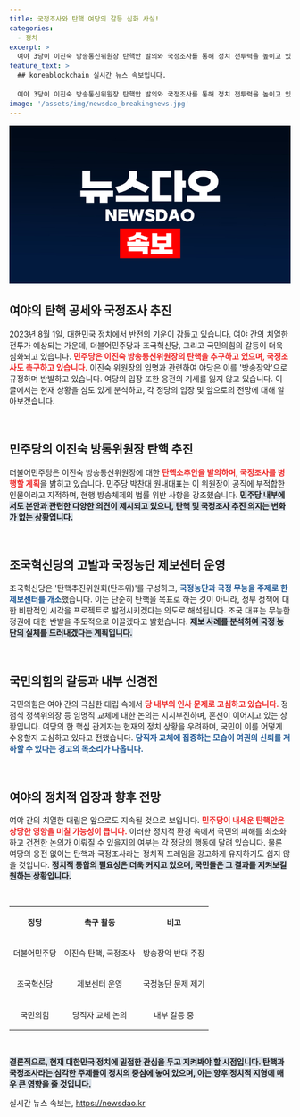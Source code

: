 ```yaml
---
title: 국정조사와 탄핵 여당의 갈등 심화 사실!
categories:
  - 정치
excerpt: >
  여야 3당이 이진숙 방송통신위원장 탄핵안 발의와 국정조사를 통해 정치 전투력을 높이고 있다. 민주당은 방송장악 저지를 위한 강력한 대응을 예고하며, 조국혁신당은 탄핵추진위원회를 출범시키고 윤석열 대통령 탄핵을 목표로 나섰다.
feature_text: >
  ## koreablockchain 실시간 뉴스 속보입니다.

  여야 3당이 이진숙 방송통신위원장 탄핵안 발의와 국정조사를 통해 정치 전투력을 높이고 있다. 민주당은 방송장악 저지를 위한 강력한 대응을 예고하며, 조국혁신당은 탄핵추진위원회를 출범시키고 윤석열 대통령 탄핵을 목표로 나섰다.
image: '/assets/img/newsdao_breakingnews.jpg'
---
```


<p><img src="/assets/img/newsdao_breakingnews.jpg" alt="koreablockchain 속보" /></p>

<h2 data-ke-size="size26">여야의 탄핵 공세와 국정조사 추진</h2>

<p data-ke-size="size16">2023년 8월 1일, 대한민국 정치에서 반전의 기운이 감돌고 있습니다. 여야 간의 치열한 전투가 예상되는 가운데, 더불어민주당과 조국혁신당, 그리고 국민의힘의 갈등이 더욱 심화되고 있습니다. <b><span style="color: #ee2323;">민주당은 이진숙 방송통신위원장의 탄핵을 추구하고 있으며, 국정조사도 촉구하고 있습니다.</span></b> 이진숙 위원장의 임명과 관련하여 야당은 이를 '방송장악'으로 규정하며 반발하고 있습니다. 여당의 입장 또한 응전의 기세를 잃지 않고 있습니다. 이 글에서는 현재 상황을 심도 있게 분석하고, 각 정당의 입장 및 앞으로의 전망에 대해 알아보겠습니다.</p>

<p data-ke-size="size16">&nbsp;</p>

<h2 data-ke-size="size26">민주당의 이진숙 방통위원장 탄핵 추진</h2>

<p data-ke-size="size16">더불어민주당은 이진숙 방송통신위원장에 대한 <b><span style="color: #ee2323;">탄핵소추안을 발의하며, 국정조사를 병행할 계획</span></b>을 밝히고 있습니다. 민주당 박찬대 원내대표는 이 위원장이 공직에 부적합한 인물이라고 지적하며, 현행 방송체제의 법률 위반 사항을 강조했습니다. <b><span style="background-color: #21538527;">민주당 내부에서도 본안과 관련한 다양한 의견이 제시되고 있으나, 탄핵 및 국정조사 추진 의지는 변화가 없는 상황입니다.</span></b></p>

<p data-ke-size="size16">&nbsp;</p>

<h2 data-ke-size="size26">조국혁신당의 고발과 국정농단 제보센터 운영</h2>

<p data-ke-size="size16">조국혁신당은 '탄핵추진위원회(탄추위)'를 구성하고, <b><span style="color: #1a5490;">국정농단과 국정 무능을 주제로 한 제보센터를 개소</span></b>했습니다. 이는 단순히 탄핵을 목표로 하는 것이 아니라, 정부 정책에 대한 비판적인 시각을 프로젝트로 발전시키겠다는 의도로 해석됩니다. 조국 대표는 무능한 정권에 대한 반발을 주도적으로 이끌겠다고 밝혔습니다. <b><span style="background-color: #21538527;">제보 사례를 분석하여 국정 농단의 실체를 드러내겠다는 계획입니다.</span></b></p>

<p data-ke-size="size16">&nbsp;</p>

<h2 data-ke-size="size26">국민의힘의 갈등과 내부 신경전</h2>

<p data-ke-size="size16">국민의힘은 여야 간의 극심한 대립 속에서 <b><span style="color: #ee2323;">당 내부의 인사 문제로 고심하고 있습니다.</span></b> 정점식 정책위의장 등 임명직 교체에 대한 논의는 지지부진하며, 혼선이 이어지고 있는 상황입니다. 여당의 한 핵심 관계자는 현재의 정치 상황을 우려하며, 국민이 이를 어떻게 수용할지 고심하고 있다고 전했습니다. <b><span style="color: #1a5490;">당직자 교체에 집중하는 모습이 여권의 신뢰를 저하할 수 있다는 경고의 목소리가 나옵니다.</span></b></p>

<p data-ke-size="size16">&nbsp;</p>

<h2 data-ke-size="size26">여야의 정치적 입장과 향후 전망</h2>

<p data-ke-size="size16">여야 간의 치열한 대립은 앞으로도 지속될 것으로 보입니다. <b><span style="color: #ee2323;">민주당이 내세운 탄핵안은 상당한 영향을 미칠 가능성이 큽니다.</span></b> 이러한 정치적 환경 속에서 국민의 피해를 최소화하고 건전한 논의가 이뤄질 수 있을지의 여부는 각 정당의 행동에 달려 있습니다. 물론 여당의 응전 없이는 탄핵과 국정조사라는 정치적 프레임을 강고하게 유지하기도 쉽지 않을 것입니다. <b><span style="background-color: #21538527;">정치적 통합의 필요성은 더욱 커지고 있으며, 국민들은 그 결과를 지켜보길 원하는 상황입니다.</span></b></p>

<p data-ke-size="size16">&nbsp;</p>

<table style="width: 100%;">
    <tr>
        <td style="text-align: center; height: 50px;"><b>정당</b></td>
        <td style="text-align: center; height: 50px;"><b>촉구 활동</b></td>
        <td style="text-align: center; height: 50px;"><b>비고</b></td>
    </tr>
    <tr>
        <td style="text-align: center; height: 50px;">더불어민주당</td>
        <td style="text-align: center; height: 50px;">이진숙 탄핵, 국정조사</td>
        <td style="text-align: center; height: 50px;">방송장악 반대 주장</td>
    </tr>
    <tr>
        <td style="text-align: center; height: 50px;">조국혁신당</td>
        <td style="text-align: center; height: 50px;">제보센터 운영</td>
        <td style="text-align: center; height: 50px;">국정농단 문제 제기</td>
    </tr>
    <tr>
        <td style="text-align: center; height: 50px;">국민의힘</td>
        <td style="text-align: center; height: 50px;">당직자 교체 논의</td>
        <td style="text-align: center; height: 50px;">내부 갈등 중</td>
    </tr>
</table>

<p data-ke-size="size16">&nbsp;</p>

<p><b><span style="background-color: #21538527;">결론적으로, 현재 대한민국 정치에 밀접한 관심을 두고 지켜봐야 할 시점입니다. 탄핵과 국정조사라는 심각한 주제들이 정치의 중심에 놓여 있으며, 이는 향후 정치적 지형에 매우 큰 영향을 줄 것입니다.</span></b></p>
실시간 뉴스 속보는, <a href="https://newsdao.kr" rel="dofollow">https://newsdao.kr</a>


